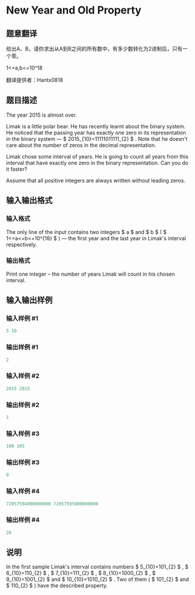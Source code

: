 # New Year and Old Property

## 题意翻译

给出A、B，请你求出从A到B之间的所有数中，有多少数转化为2进制后，只有一个零。

1<=a,b<=10^18

翻译提供者：Hantx0818

## 题目描述

The year 2015 is almost over.

Limak is a little polar bear. He has recently learnt about the binary system. He noticed that the passing year has exactly one zero in its representation in the binary system — $ 2015_{10}=11111011111_{2} $ . Note that he doesn't care about the number of zeros in the decimal representation.

Limak chose some interval of years. He is going to count all years from this interval that have exactly one zero in the binary representation. Can you do it faster?

Assume that all positive integers are always written without leading zeros.

## 输入输出格式

### 输入格式

The only line of the input contains two integers $ a $ and $ b $ ( $ 1<=a<=b<=10^{18} $ ) — the first year and the last year in Limak's interval respectively.

### 输出格式

Print one integer – the number of years Limak will count in his chosen interval.

## 输入输出样例

### 输入样例 #1

```cpp
5 10

```
### 输出样例 #1

```cpp
2

```
### 输入样例 #2

```cpp
2015 2015

```
### 输出样例 #2

```cpp
1

```
### 输入样例 #3

```cpp
100 105

```
### 输出样例 #3

```cpp
0

```
### 输入样例 #4

```cpp
72057594000000000 72057595000000000

```
### 输出样例 #4

```cpp
26

```
## 说明

In the first sample Limak's interval contains numbers $ 5_{10}=101_{2} $ , $ 6_{10}=110_{2} $ , $ 7_{10}=111_{2} $ , $ 8_{10}=1000_{2} $ , $ 9_{10}=1001_{2} $ and $ 10_{10}=1010_{2} $ . Two of them ( $ 101_{2} $ and $ 110_{2} $ ) have the described property.

